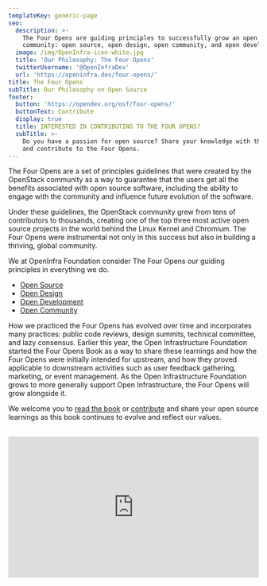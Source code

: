 ```yaml
---
templateKey: generic-page
seo:
  description: >-
    The Four Opens are guiding principles to successfully grow an open source
    community: open source, open design, open community, and open development. 
  image: /img/OpenInfra-icon-white.jpg
  title: 'Our Philosophy: The Four Opens'
  twitterUsername: '@OpenInfraDev'
  url: 'https://openinfra.dev/four-opens/'
title: The Four Opens
subTitle: Our Philosophy on Open Source
footer:
  button: 'https://opendev.org/osf/four-opens/'
  buttonText: Contribute
  display: true
  title: INTERESTED IN CONTRIBUTING TO THE FOUR OPENS?
  subTitle: >-
    Do you have a passion for open source? Share your knowledge with the world
    and contribute to the Four Opens.
---
```

The Four Opens are a set of principles guidelines that were created by the OpenStack community as a way to guarantee that the users get all the benefits associated with open source software, including the ability to engage with the community and influence future evolution of the software.

Under these guidelines, the OpenStack community grew from tens of contributors to thousands, creating one of the top three most active open source projects in the world behind the Linux Kernel and Chromium. The Four Opens were instrumental not only in this success but also in building a thriving, global community.

We at OpenInfra Foundation consider The Four Opens our guiding principles in everything we do.

* [Open Source](/four-opens/open-source/)
* [Open Design](/four-opens/open-design/)
* [Open Development](/four-opens/open-development/)
* [Open Community](/four-opens/open-community/)

How we practiced the Four Opens has evolved over time and incorporates many practices: public code reviews, design summits, technical committee, and lazy consensus.  Earlier this year, the Open Infrastructure Foundation started the Four Opens Book as a way to share these learnings and how the Four Opens were initially intended for upstream, and how they proved applicable to downstream activities such as user feedback gathering, marketing, or event management. As the Open Infrastructure Foundation grows to more generally support Open Infrastructure, the Four Opens will grow alongside it.

We welcome you to [read the book](https://opendev.org/osf/four-opens/src/branch/master/doc/source/introduction.rst) or [contribute](https://opendev.org/osf/four-opens) and share your open source learnings as this book continues to evolve and reflect our values.
<br /><br />
<div style="position: relative; padding-bottom: 56.25%; height: 0;" className="videoWrapper">
  <iframe style="position: absolute; top: 0; left: 0; width: 100%; height: 100%;" src="https://www.youtube.com/embed/gTR_AtJVXkw" title="YouTube video player" frameBorder="0" allow="accelerometer; autoplay; clipboard-write; encrypted-media; gyroscope; picture-in-picture" allowFullScreen></iframe>
</div> 